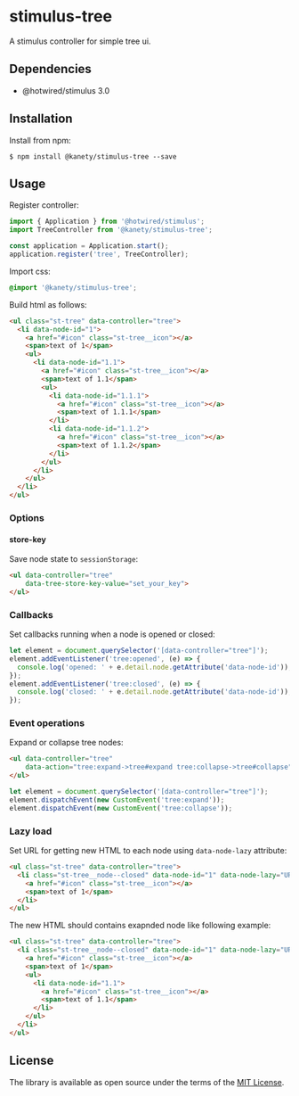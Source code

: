 # stimulus-tree

A stimulus controller for simple tree ui.

## Dependencies

* @hotwired/stimulus 3.0

## Installation

Install from npm:

    $ npm install @kanety/stimulus-tree --save

## Usage

Register controller:

```javascript
import { Application } from '@hotwired/stimulus';
import TreeController from '@kanety/stimulus-tree';

const application = Application.start();
application.register('tree', TreeController);
```

Import css:

```css
@import '@kanety/stimulus-tree';
```

Build html as follows:

```html
<ul class="st-tree" data-controller="tree">
  <li data-node-id="1">
    <a href="#icon" class="st-tree__icon"></a>
    <span>text of 1</span>
    <ul>
      <li data-node-id="1.1">
        <a href="#icon" class="st-tree__icon"></a>
        <span>text of 1.1</span>
        <ul>
          <li data-node-id="1.1.1">
            <a href="#icon" class="st-tree__icon"></a>
            <span>text of 1.1.1</span>
          </li>
          <li data-node-id="1.1.2">
            <a href="#icon" class="st-tree__icon"></a>
            <span>text of 1.1.2</span>
          </li>
        </ul>
      </li>
    </ul>
  </li>
</ul>
```

### Options

#### store-key

Save node state to `sessionStorage`:

```html
<ul data-controller="tree"
    data-tree-store-key-value="set_your_key">
</ul>
```

### Callbacks

Set callbacks running when a node is opened or closed:

```javascript
let element = document.querySelector('[data-controller="tree"]');
element.addEventListener('tree:opened', (e) => {
  console.log('opened: ' + e.detail.node.getAttribute('data-node-id'));
});
element.addEventListener('tree:closed', (e) => {
  console.log('closed: ' + e.detail.node.getAttribute('data-node-id'));
});
```

### Event operations

Expand or collapse tree nodes:

```html
<ul data-controller="tree"
    data-action="tree:expand->tree#expand tree:collapse->tree#collapse">
</ul>
```

```javascript
let element = document.querySelector('[data-controller="tree"]');
element.dispatchEvent(new CustomEvent('tree:expand'));
element.dispatchEvent(new CustomEvent('tree:collapse'));
```

### Lazy load

Set URL for getting new HTML to each node using `data-node-lazy` attribute:

```html
<ul class="st-tree" data-controller="tree">
  <li class="st-tree__node--closed" data-node-id="1" data-node-lazy="URL">
    <a href="#icon" class="st-tree__icon"></a>
    <span>text of 1</span>
  </li>
</ul>
```

The new HTML should contains exapnded node like following example:

```html
<ul class="st-tree" data-controller="tree">
  <li class="st-tree__node--closed" data-node-id="1" data-node-lazy="URL">
    <a href="#icon" class="st-tree__icon"></a>
    <span>text of 1</span>
    <ul>
      <li data-node-id="1.1">
        <a href="#icon" class="st-tree__icon"></a>
        <span>text of 1.1</span>
      </li>
    </ul>
  </li>
</ul>
```

## License

The library is available as open source under the terms of the [MIT License](http://opensource.org/licenses/MIT).
